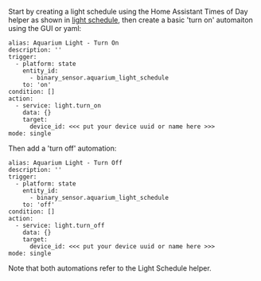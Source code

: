Start by creating a light schedule using the Home Assistant Times of Day helper as shown in [light schedule](light_schedule.md), then create a basic 'turn on' automaiton using the GUI or yaml:

```
alias: Aquarium Light - Turn On
description: ''
trigger:
  - platform: state
    entity_id:
      - binary_sensor.aquarium_light_schedule
    to: 'on'
condition: []
action:
  - service: light.turn_on
    data: {}
    target:
      device_id: <<< put your device uuid or name here >>>
mode: single
```

Then add a 'turn off' automation:

```
alias: Aquarium Light - Turn Off
description: ''
trigger:
  - platform: state
    entity_id:
      - binary_sensor.aquarium_light_schedule
    to: 'off'
condition: []
action:
  - service: light.turn_off
    data: {}
    target:
      device_id: <<< put your device uuid or name here >>>
mode: single

```

Note that both automations refer to the Light Schedule helper.
